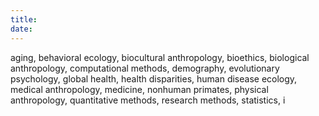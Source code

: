 ```yaml
---
title: 
date: 
---
```


aging, behavioral ecology, biocultural anthropology, bioethics, biological anthropology, computational methods, demography, evolutionary psychology, global health, health disparities, human disease ecology, medical anthropology, medicine, nonhuman primates, physical anthropology, quantitative methods, research methods, statistics, i

